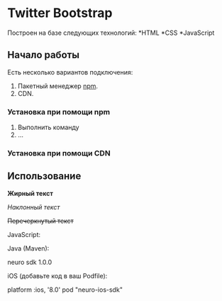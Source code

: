 # Twitter Bootstrap
Построен на базе следующих технологий:
*HTML
*CSS
*JavaScript

## Начало работы
Есть несколько вариантов подключения:

1. Пакетный менеджер [npm](https://npmjs.com).
2. CDN.

### Установка при помощи npm
1. Выполнить команду
2. ...

### Установка при помощи CDN

## Использование

**Жирный текст**

*Наклонный текст*

~~Перечеркнутый текст~~

JavaScript:

<script src="https://localhost/neuro.sdk.min.js"></script>

Java (Maven):

<dependency>
  <groupId>neuro</groupId>
  <artifactId>sdk</artifactId>
  <version>1.0.0</version>
</dependency>

iOS (добавьте код в ваш Podfile):

platform :ios, '8.0'
pod "neuro-ios-sdk"
